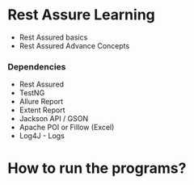 # Rest Assure Learning

- Rest Assured basics
- Rest Assured Advance Concepts

### Dependencies
- Rest Assured
- TestNG
- Allure Report
- Extent Report
- Jackson API / GSON
- Apache POI or Fillow (Excel)
- Log4J - Logs

# How to run the programs?